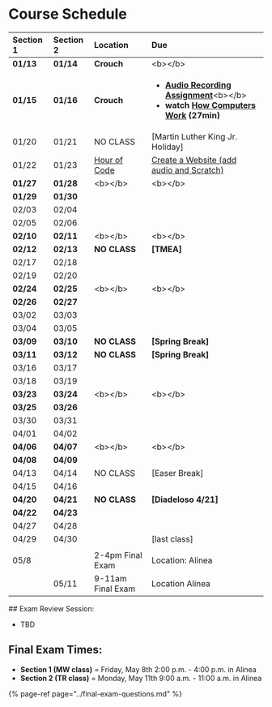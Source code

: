 # Course Schedule

<table>
  <thead>
    <tr>
      <th style="text-align:left">Section 1</th>
      <th style="text-align:left">Section 2</th>
      <th style="text-align:left">Location</th>
      <th style="text-align:left">Due</th>
    </tr>
  </thead>
  <tbody>
    <tr>
      <td style="text-align:left"><b>01/13</b>
      </td>
      <td style="text-align:left"><b>01/14</b>
      </td>
      <td style="text-align:left"><b>Crouch</b>
      </td>
      <td style="text-align:left">&lt;b&gt;&lt;/b&gt;</td>
    </tr>
    <tr>
      <td style="text-align:left"><b>01/15</b>
      </td>
      <td style="text-align:left"><b>01/16</b>
      </td>
      <td style="text-align:left"><b>Crouch</b>
      </td>
      <td style="text-align:left">
        <ul>
          <li><a href="../unit-2-music/audio-recording/audio-recording-assignment.md"><b>Audio Recording Assignment</b></a>&lt;b&gt;&lt;/b&gt;</li>
          <li><b>watch </b><a href="https://www.youtube.com/playlist?list=PLzdnOPI1iJNcsRwJhvksEo1tJqjIqWbN-"><b>How Computers Work</b></a><b> (27min)</b>
          </li>
        </ul>
      </td>
    </tr>
    <tr>
      <td style="text-align:left">01/20</td>
      <td style="text-align:left">01/21</td>
      <td style="text-align:left">NO CLASS</td>
      <td style="text-align:left">[Martin Luther King Jr. Holiday]</td>
    </tr>
    <tr>
      <td style="text-align:left">01/22</td>
      <td style="text-align:left">01/23</td>
      <td style="text-align:left"><a href="../unit-1-computers/computer-software/hour-of-code.md">Hour of Code</a>
      </td>
      <td style="text-align:left"><a href="../unit-1-computers/computer-networks/create-a-website.md">Create a Website (add audio and Scratch)</a>
      </td>
    </tr>
    <tr>
      <td style="text-align:left"><b>01/27</b>
      </td>
      <td style="text-align:left"><b>01/28</b>
      </td>
      <td style="text-align:left">&lt;b&gt;&lt;/b&gt;</td>
      <td style="text-align:left">&lt;b&gt;&lt;/b&gt;</td>
    </tr>
    <tr>
      <td style="text-align:left"><b>01/29</b>
      </td>
      <td style="text-align:left"><b>01/30</b>
      </td>
      <td style="text-align:left"></td>
      <td style="text-align:left"></td>
    </tr>
    <tr>
      <td style="text-align:left">02/03</td>
      <td style="text-align:left">02/04</td>
      <td style="text-align:left"></td>
      <td style="text-align:left"></td>
    </tr>
    <tr>
      <td style="text-align:left">02/05</td>
      <td style="text-align:left">02/06</td>
      <td style="text-align:left"></td>
      <td style="text-align:left"></td>
    </tr>
    <tr>
      <td style="text-align:left"><b>02/10</b>
      </td>
      <td style="text-align:left"><b>02/11</b>
      </td>
      <td style="text-align:left">&lt;b&gt;&lt;/b&gt;</td>
      <td style="text-align:left">&lt;b&gt;&lt;/b&gt;</td>
    </tr>
    <tr>
      <td style="text-align:left"><b>02/12</b>
      </td>
      <td style="text-align:left"><b>02/13</b>
      </td>
      <td style="text-align:left"><b>NO CLASS</b>
      </td>
      <td style="text-align:left"><b>[TMEA]</b>
      </td>
    </tr>
    <tr>
      <td style="text-align:left">02/17</td>
      <td style="text-align:left">02/18</td>
      <td style="text-align:left"></td>
      <td style="text-align:left"></td>
    </tr>
    <tr>
      <td style="text-align:left">02/19</td>
      <td style="text-align:left">02/20</td>
      <td style="text-align:left"></td>
      <td style="text-align:left"></td>
    </tr>
    <tr>
      <td style="text-align:left"><b>02/24</b>
      </td>
      <td style="text-align:left"><b>02/25</b>
      </td>
      <td style="text-align:left">&lt;b&gt;&lt;/b&gt;</td>
      <td style="text-align:left">&lt;b&gt;&lt;/b&gt;</td>
    </tr>
    <tr>
      <td style="text-align:left"><b>02/26</b>
      </td>
      <td style="text-align:left"><b>02/27</b>
      </td>
      <td style="text-align:left"></td>
      <td style="text-align:left"></td>
    </tr>
    <tr>
      <td style="text-align:left">03/02</td>
      <td style="text-align:left">03/03</td>
      <td style="text-align:left"></td>
      <td style="text-align:left"></td>
    </tr>
    <tr>
      <td style="text-align:left">03/04</td>
      <td style="text-align:left">03/05</td>
      <td style="text-align:left"></td>
      <td style="text-align:left"></td>
    </tr>
    <tr>
      <td style="text-align:left"><b>03/09</b>
      </td>
      <td style="text-align:left"><b>03/10</b>
      </td>
      <td style="text-align:left"><b>NO CLASS</b>
      </td>
      <td style="text-align:left"><b>[Spring Break]</b>
      </td>
    </tr>
    <tr>
      <td style="text-align:left"><b>03/11</b>
      </td>
      <td style="text-align:left"><b>03/12</b>
      </td>
      <td style="text-align:left"><b>NO CLASS</b>
      </td>
      <td style="text-align:left"><b>[Spring Break]</b>
      </td>
    </tr>
    <tr>
      <td style="text-align:left">03/16</td>
      <td style="text-align:left">03/17</td>
      <td style="text-align:left"></td>
      <td style="text-align:left"></td>
    </tr>
    <tr>
      <td style="text-align:left">03/18</td>
      <td style="text-align:left">03/19</td>
      <td style="text-align:left"></td>
      <td style="text-align:left"></td>
    </tr>
    <tr>
      <td style="text-align:left"><b>03/23</b>
      </td>
      <td style="text-align:left"><b>03/24</b>
      </td>
      <td style="text-align:left">&lt;b&gt;&lt;/b&gt;</td>
      <td style="text-align:left">&lt;b&gt;&lt;/b&gt;</td>
    </tr>
    <tr>
      <td style="text-align:left"><b>03/25</b>
      </td>
      <td style="text-align:left"><b>03/26</b>
      </td>
      <td style="text-align:left"></td>
      <td style="text-align:left"></td>
    </tr>
    <tr>
      <td style="text-align:left">03/30</td>
      <td style="text-align:left">03/31</td>
      <td style="text-align:left"></td>
      <td style="text-align:left"></td>
    </tr>
    <tr>
      <td style="text-align:left">04/01</td>
      <td style="text-align:left">04/02</td>
      <td style="text-align:left"></td>
      <td style="text-align:left"></td>
    </tr>
    <tr>
      <td style="text-align:left"><b>04/06</b>
      </td>
      <td style="text-align:left"><b>04/07</b>
      </td>
      <td style="text-align:left">&lt;b&gt;&lt;/b&gt;</td>
      <td style="text-align:left">&lt;b&gt;&lt;/b&gt;</td>
    </tr>
    <tr>
      <td style="text-align:left"><b>04/08</b>
      </td>
      <td style="text-align:left"><b>04/09</b>
      </td>
      <td style="text-align:left"></td>
      <td style="text-align:left"></td>
    </tr>
    <tr>
      <td style="text-align:left">04/13</td>
      <td style="text-align:left">04/14</td>
      <td style="text-align:left">NO CLASS</td>
      <td style="text-align:left">[Easer Break]</td>
    </tr>
    <tr>
      <td style="text-align:left">04/15</td>
      <td style="text-align:left">04/16</td>
      <td style="text-align:left"></td>
      <td style="text-align:left"></td>
    </tr>
    <tr>
      <td style="text-align:left"><b>04/20</b>
      </td>
      <td style="text-align:left"><b>04/21</b>
      </td>
      <td style="text-align:left"><b>NO CLASS</b>
      </td>
      <td style="text-align:left"><b>[Diadeloso 4/21]</b>
      </td>
    </tr>
    <tr>
      <td style="text-align:left"><b>04/22</b>
      </td>
      <td style="text-align:left"><b>04/23</b>
      </td>
      <td style="text-align:left"></td>
      <td style="text-align:left"></td>
    </tr>
    <tr>
      <td style="text-align:left">04/27</td>
      <td style="text-align:left">04/28</td>
      <td style="text-align:left"></td>
      <td style="text-align:left"></td>
    </tr>
    <tr>
      <td style="text-align:left">04/29</td>
      <td style="text-align:left">04/30</td>
      <td style="text-align:left"></td>
      <td style="text-align:left">[last class]</td>
    </tr>
    <tr>
      <td style="text-align:left"></td>
      <td style="text-align:left"></td>
      <td style="text-align:left"></td>
      <td style="text-align:left"></td>
    </tr>
    <tr>
      <td style="text-align:left">05/8</td>
      <td style="text-align:left"></td>
      <td style="text-align:left">2-4pm Final Exam</td>
      <td style="text-align:left">Location: Alinea</td>
    </tr>
    <tr>
      <td style="text-align:left"></td>
      <td style="text-align:left">05/11</td>
      <td style="text-align:left">9-11am Final Exam</td>
      <td style="text-align:left">Location Alinea</td>
    </tr>
  </tbody>
</table>## Exam Review Session:

* TBD

## **Final Exam Times:**

* **Section 1 \(MW class\)** = Friday, May 8th 2:00 p.m. - 4:00 p.m. in Alinea
* **Section 2 \(TR class\)** = Monday, May 11th 9:00 a.m. - 11:00 a.m. in Alinea

{% page-ref page="../final-exam-questions.md" %}



